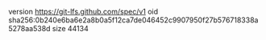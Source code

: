 version https://git-lfs.github.com/spec/v1
oid sha256:0b240e6ba6e2a8b0a5f12ca7de046452c9907950f27b576718338a5278aa538d
size 44134
